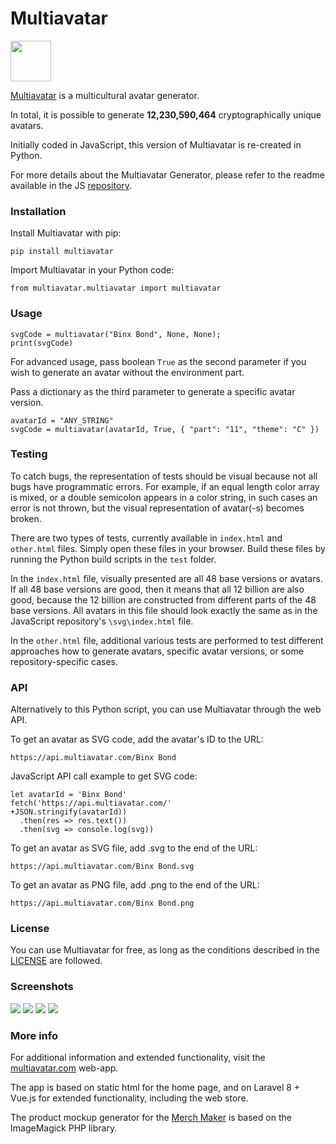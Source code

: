 # Multiavatar #

<img src="https://raw.githubusercontent.com/multiavatar/Multiavatar/main/logo.png?v=001" width="65">

[Multiavatar](https://multiavatar.com) is a multicultural avatar generator.

In total, it is possible to generate **12,230,590,464** cryptographically unique avatars.

Initially coded in JavaScript, this version of Multiavatar is re-created in Python.

For more details about the Multiavatar Generator, please refer to the readme available in the JS [repository](https://github.com/multiavatar/Multiavatar).


### Installation ###

Install Multiavatar with pip:

`pip install multiavatar`

Import Multiavatar in your Python code:

`from multiavatar.multiavatar import multiavatar`


### Usage ###

```
svgCode = multiavatar("Binx Bond", None, None);
print(svgCode)
```

For advanced usage, pass boolean `True` as the second parameter if you wish to generate an avatar without the environment part.

Pass a dictionary as the third parameter to generate a specific avatar version.

```
avatarId = "ANY_STRING"
svgCode = multiavatar(avatarId, True, { "part": "11", "theme": "C" })
```


### Testing ###

To catch bugs, the representation of tests should be visual because not all bugs have programmatic errors. For example, if an equal length color array is mixed, or a double semicolon appears in a color string, in such cases an error is not thrown, but the visual representation of avatar(-s) becomes broken.

There are two types of tests, currently available in `index.html` and `other.html` files. Simply open these files in your browser. Build these files by running the Python build scripts in the `test` folder.

In the `index.html` file, visually presented are all 48 base versions or avatars. If all 48 base versions are good, then it means that all 12 billion are also good, because the 12 billion are constructed from different parts of the 48 base versions. All avatars in this file should look exactly the same as in the JavaScript repository's `\svg\index.html` file.

In the `other.html` file, additional various tests are performed to test different approaches how to generate avatars, specific avatar versions, or some repository-specific cases.


### API ###

Alternatively to this Python script, you can use Multiavatar through the web API.

To get an avatar as SVG code, add the avatar's ID to the URL:

```
https://api.multiavatar.com/Binx Bond
```
JavaScript API call example to get SVG code:

```
let avatarId = 'Binx Bond'
fetch('https://api.multiavatar.com/'
+JSON.stringify(avatarId))
  .then(res => res.text())
  .then(svg => console.log(svg))
```
To get an avatar as SVG file, add .svg to the end of the URL:

```
https://api.multiavatar.com/Binx Bond.svg
```
To get an avatar as PNG file, add .png to the end of the URL:

```
https://api.multiavatar.com/Binx Bond.png
```


### License ###

You can use Multiavatar for free, as long as the conditions described in the [LICENSE](https://multiavatar.com/license) are followed.


### Screenshots ###

<img src="https://multiavatar.com/press/img/screenshots/screenshot-02.png?v=001">

<img src="https://multiavatar.com/press/img/screenshots/screenshot-03.png?v=001">

<img src="https://multiavatar.com/press/img/screenshots/screenshot-09.png?v=001">

<img src="https://multiavatar.com/press/img/screenshots/screenshot-10.png?v=001">


### More info ###

For additional information and extended functionality, visit the [multiavatar.com](https://multiavatar.com) web-app.

The app is based on static html for the home page, and on Laravel 8 + Vue.js for extended functionality, including the web store.

The product mockup generator for the [Merch Maker](https://multiavatar.com/merch-maker) is based on the ImageMagick PHP library.